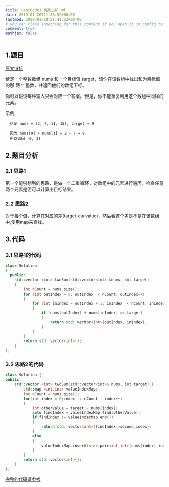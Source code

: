 ```yaml
---
title: LeetCode1 两数之和.md
date: 2019-01-20T21:38:52+08:00
lastmod: 2019-01-28T21:41:52+08:00
# you can close something for this content if you open it in config.toml.
comment: true
mathjax: false
---
```


## 1.题目    

[原文链接](https://leetcode-cn.com/problems/two-sum/)

给定一个整数数组 nums 和一个目标值 target，请你在该数组中找出和为目标值的那 两个 整数，并返回他们的数组下标。

你可以假设每种输入只会对应一个答案。但是，你不能重复利用这个数组中同样的元素。

示例:

```
  给定 nums = [2, 7, 11, 15], target = 9
  
  因为 nums[0] + nums[1] = 2 + 7 = 9
  所以返回 [0, 1]
 ```


## 2.题目分析    

### 2.1 思路1    

第一个能够想到的思路，是做一个二重循环，对数组中的元素进行遍历，检查任意两个元素是否可以计算出目标结果。

### 2.2 思路2    

对于每个值，计算其对应的差(target-curvalue)，然后看这个差是不是在该数组中,使用map来查找。

## 3.代码    

### 3.1 思路1的代码    

```cpp
class Solution
{
  public:
    std::vector <int> twoSum(std::vector<int> &nums, int target)
    {
        int nCount = nums.size();
        for (int outIndex = 0; outIndex  < nCount; outIndex++)
        {
            for (int inIndex = outIndex + 1; inIndex  < nCount; inIndex++)
            {
                if (nums[outIndex] + nums[inIndex] == target)
                {
                    return std::vector<int>{outIndex, inIndex};
                }
            }
        }
        return std::vector<int>();
    }
};
 ```

### 3.2 思路2的代码    

```cpp
class Solution {
public:
    std::vector <int> twoSum(std::vector<int>& nums, int target) {
        std::map <int,int> valueIndexMap;
        int nCount = nums.size();
        for(int index = 0;index  < nCount ; index++)
        {
            int otherValue = target - nums[index];
            auto findIndex = valueIndexMap.find(otherValue);
            if(findIndex != valueIndexMap.end())
            {
                return std::vector<int>{findIndex->second,index};
            }
            else
            {
                valueIndexMap.insert(std::pair<int,int>(nums[index],index));
            }
        }
        return std::vector<int>{};
    }
};
```

[完整的代码请参考](https://github.com/DennisThink/LeetCodeNote)